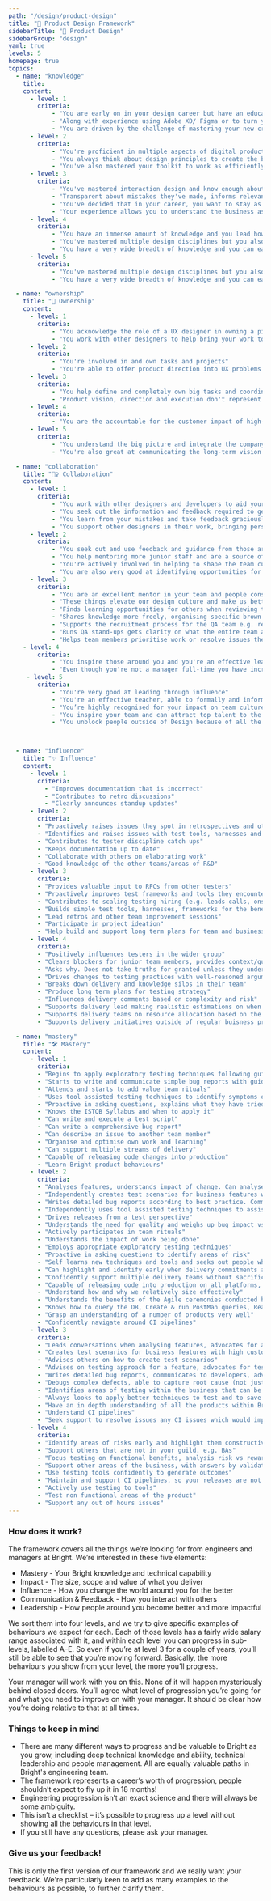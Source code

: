```yaml
---
path: "/design/product-design"
title: "🎨 Product Design Framework"
sidebarTitle: "🎨 Product Design"
sidebarGroup: "design"
yaml: true
levels: 5
homepage: true
topics:
  - name: "knowledge"
    title:
    content:
      - level: 1
        criteria:
            - "You are early on in your design career but have an educated understanding of the basics of visual (layout, type, colour, iconography) and interaction design (wireframing, user driven decision making, device specific UI)"
            - "Along with experience using Adobe XD/ Figma or to turn your knowledge into real design work"
            - "You are driven by the challenge of mastering your new craft, advancing your understanding of the fundamentals of UX design, and feeding off the people around you to develop your knowledge"
      - level: 2
        criteria:
            - "You're proficient in multiple aspects of digital product design and user research. You know how to use time, the correct processes to help create the conditions for a great product experience while carrying with you all the insights learnt during the discovery cycles"
            - "You always think about design principles to create the best UI possible."
            - "You've also mastered your toolkit to work as efficiently as the tools allow, you know all the shortcuts, you install plugins to work more efficiently and you know what's new on every single release of the tools you use."
      - level: 3
        criteria:
            - "You've mastered interaction design and know enough about research to bridge the gaps"
            - "Transparent about mistakes they've made, informs relevant people as soon as possible"
            - "You've decided that in your career, you want to stay as an individual contributor, close to the pixels and their users"
            - "Your experience allows you to understand the business as a whole and to proactively identify where your impact can be bigger"
      - level: 4
        criteria:
            - "You have an immense amount of knowledge and you lead how your function intersects with the rest of the company and business"
            - "You've mastered multiple design disciplines but you also know who the experts are and are able to delegate accordingly"
            - "You have a very wide breadth of knowledge and you can easily switch context and pick up on new concepts"
      - level: 5
        criteria:
            - "You've mastered multiple design disciplines but you also know who the experts are and are able to delegate accordingly"
            - "You have a very wide breadth of knowledge and you can easily switch context and pick up on new concepts"

  - name: "ownership"
    title: "🔑 Ownership"
    content:
      - level: 1
        criteria:
            - "You acknowledge the role of a UX designer in owning a piece of work from end to end, and communicate clearly with Bas, developers and designers in supporting you to achieve this"
            - "You work with other designers to help bring your work to the highest quality level, and whenever you need help you ask for it in a timely manner"
      - level: 2
        criteria:
            - "You're involved in and own tasks and projects"
            - "You're able to offer product direction into UX problems helping creating the perfect and easy to use product"
      - level: 3
        criteria:
            - "You help define and completely own big tasks and coordinate well with others to get them done"
            - "Product vision, direction and execution don't represent a challenge to you anymore, and people just come to you knowing you'll have thought the knowledge and feedback at hand to advise with accuracy and confidence on the correct solutions"
      - level: 4
        criteria:
            - "You are the accountable for the customer impact of high-impact projects, things like a world-wide rebrand can be left in your hands with confidence"
      - level: 5
        criteria:
            - "You understand the big picture and integrate the company goals into Design"
            - "You're also great at communicating the long-term vision & mission for the company"

  - name: "collaboration"
    title: "👯‍♀️ Collaboration"
    content:
      - level: 1
        criteria:
            - "You work with other designers and developers to aid your understanding of how and why to make decisions, and the trade-offs that come with them"
            - "You seek out the information and feedback required to get tasks done while communicating back to those that are impacted by your decisions"
            - "You learn from your mistakes and take feedback graciously making the most of our design critique mechanisms"
            - "You support other designers in their work, bringing personal insights and feeling comfortable challenging decisions you see that could be improved"
      - level: 2
        criteria:
            - "You seek out and use feedback and guidance from those around you"
            - "You help mentoring more junior staff and are a source of integrity and a model to follow"
            - "You're actively involved in helping to shape the team culture"
            - "You are also very good at identifying opportunities for collaboration between different teams and are good at making problems smaller instead of bigger"
      - level: 3
        criteria:
            - "You are an excellent mentor in your team and people constantly learn more from you during show and tell and feedback sessions"
            - "These things elevate our design culture and make us better"
            - "Finds learning opportunities for others when reviewing their work and follows it up"
            - "Shares knowledge more freely, organising specific brown bags or workshops"
            - "Supports the recruitment process for the QA team e.g. reviewing CVs, attending interviews, feedback on candidates"
            - "Runs QA stand-ups gets clarity on what the entire team are working on"
            - "Helps team members prioritise work or resolve issues they may have"
    - level: 4
        criteria:
            - "You inspire those around you and you're an effective leader of our culture and strategy"
            - "Even though you're not a manager full-time you have incredibly strong leadership and coaching abilities and use these to improve the performance of others"
     - level: 5
        criteria:
            - "You're very good at leading through influence"
            - "You're an effective teacher, able to formally and informally teach those around you"
            - "You’re highly recognised for your impact on team culture and people want to work with you"
            - "You inspire your team and can attract top talent to the organisation"
            - "You unblock people outside of Design because of all the context and willingness you carry with you"



  - name: "influence"
    title: "✨ Influence"
    content:
      - level: 1
        criteria:
          - "Improves documentation that is incorrect"
          - "Contributes to retro discussions"
          - "Clearly announces standup updates"
      - level: 2
        criteria:
        - "Proactively raises issues they spot in retrospectives and other team improvement sessions"
        - "Identifies and raises issues with test tools, harnesses and frameworks used"
        - "Contributes to tester discipline catch ups"
        - "Keeps documentation up to date"
        - "Collaborate with others on elaborating work"
        - "Good knowledge of the other teams/areas of R&D"
      - level: 3
        criteria:
        - "Provides valuable input to RFCs from other testers"
        - "Proactively improves test frameworks and tools they encounter, 'this doesn't make sense, I'm going to do something about it'"
        - "Contributes to scaling testing hiring (e.g. leads calls, onsite interviews)"
        - "Builds simple test tools, harnesses, frameworks for the benefit of all testers"
        - "Lead retros and other team improvement sessions"
        - "Participate in project ideation"
        - "Help build and support long term plans for team and business"
      - level: 4
        criteria:
        - "Positively influences testers in the wider group"
        - "Clears blockers for junior team members, provides context/guidance, or knows how to escalate"
        - "Asks why. Does not take truths for granted unless they understand exactly where they are coming from (especially with regards to regulation, compliance, etc)"
        - "Drives changes to testing practices with well-reasoned arguments and a 'strong opinion, weakly held' mentality"
        - "Breaks down delivery and knowledge silos in their team"
        - "Produce long term plans for testing strategy"
        - "Influences delivery comments based on complexity and risk"
        - "Supports delivery lead making realistic estimations on when features will be released"
        - "Supports delivery teams on resource allocation based on the strength of the team and their personalities"
        - "Supports delivery initiatives outside of regular buisness prioritisation"

  - name: "mastery"
    title: "🛠️ Mastery"
    content:
      - level: 1
        criteria:
        - "Begins to apply exploratory testing techniques following guidance and training materials"
        - "Starts to write and communicate simple bug reports with guidance"
        - "Attends and starts to add value team rituals"
        - "Uses tool assisted testing techniques to identify symptoms of bugs"
        - "Proactive in asking questions, explains what they have tried so far and why that hasn’t worked"
        - "Knows the ISTQB Syllabus and when to apply it"
        - "Can write and execute a test script"
        - "Can write a comprehensive bug report"
        - "Can describe an issue to another team member"
        - "Organise and optimise own work and learning"
        - "Can support multiple streams of delivery"
        - "Capable of releasing code changes into production"
        - "Learn Bright product behaviours"
      - level: 2
        criteria:
        - "Analyses features, understands impact of change. Can analyse what areas will be affected by a change"
        - "Independently creates test scenarios for business features with high customer visibility and medium business risk"
        - "Writes detailed bug reports according to best practice. Communicates clearly to the engineers with little need for clarification"
        - "Independently uses tool assisted testing techniques to assist in determining a bug’s root cause, e.g. Kibana, Webtools, console logs"
        - "Drives releases from a test perspective"
        - "Understands the need for quality and weighs up bug impact vs feature impact to assist release decisions"
        - "Actively participates in team rituals"
        - "Understands the impact of work being done"
        - "Employs appropriate exploratory testing techniques"
        - "Proactive in asking questions to identify areas of risk"
        - "Self learns new techniques and tools and seeks out people who can assist them"
        - "Can highlight and identify early when delivery commitments are slipping"
        - "Confidently support multiple delivery teams without sacrificing quality"
        - "Capable of releasing code into production on all platforms, web and mobile"
        - "Understand how and why we relatively size effectively"
        - "Understands the benefits of the Agile ceremonies conducted by the team and business"
        - "Knows how to query the DB, Create & run PostMan queries, Read and understand console outputs and error logs"
        - "Grasp an understanding of a number of products very well"
        - "Confidently navigate around CI pipelines"
      - level: 3
        criteria:
        - "Leads conversations when analysing features, advocates for acceptance criteria to be included (Example: advocates for accessibility acceptance criteria to be included in a front-end story)"
        - "Creates test scenarios for business features with high customer visibility and high business risk."
        - "Advises others on how to create test scenarios"
        - "Advises on testing approach for a feature, advocates for testing lower down the test pyramid (Example: pushes testing of some acceptance criteria down into the unit tests, works with developers to help that happen)"
        - "Writes detailed bug reports, communicates to developers, advocates for fixes, contributes to defining best practice"
        - "Debugs complex defects, able to capture root cause (not just symptoms)"
        - "Identifies areas of testing within the business that can be improved and suggests improvements"
        - "Always looks to apply better techniques to test and to save on manual effort"
        - "Have an in depth understanding of all the products within Bright"
        - "Understand CI pipelines"
        - "Seek support to resolve issues any CI issues which would impact your release"
      - level: 4
        criteria:
        - "Identify areas of risks early and highlight them constructively"
        - "Support others that are not in your guild, e.g. BAs"
        - "Focus testing on functional benefits, analysis risk vs reward"
        - "Support other areas of the business, with answers by validating assumptions quickly"
        - "Use testing tools confidently to generate outcomes"
        - "Maintain and support CI pipelines, so your releases are not impacted"
        - "Actively use testing to tools"
        - "Test non functional areas of the product"
        - "Support any out of hours issues"
---
```


### How does it work?
The framework covers all the things we’re looking for from engineers and managers at Bright.
We’re interested in these five elements:
- Mastery - Your Bright knowledge and technical capability
- Impact - The size, scope and value of what you deliver
- Influence - How you change the world around you for the better
- Communication & Feedback - How you interact with others
- Leadership - How people around you become better and more impactful

We sort them into four levels, and we try to give specific examples of behaviours we expect for each. Each of those levels has a fairly wide salary range associated with it, and within each level you can progress in sub-levels, labelled A–E. So even if you’re at level 3 for a couple of years, you’ll still be able to see that you’re moving forward. Basically, the more behaviours you show from your level, the more you’ll progress.

Your manager will work with you on this. None of it will happen mysteriously behind closed doors. You’ll agree what level of progression you’re going for and what you need to improve on with your manager. It should be clear how you’re doing relative to that at all times.

### Things to keep in mind
- There are many different ways to progress and be valuable to Bright as you grow, including deep technical knowledge and ability, technical leadership and people management. All are equally valuable paths in Bright's engineering team.
- The framework represents a career’s worth of progression, people shouldn’t expect to fly up it in 18 months!
- Engineering progression isn’t an exact science and there will always be some ambiguity.
- This isn’t a checklist – it’s possible to progress up a level without showing all the behaviours in that level.
- If you still have any questions, please ask your manager.

### Give us your feedback!
This is only the first version of our framework and we really want your feedback.
We're particularly keen to add as many examples to the behaviours as possible, to further clarify them.